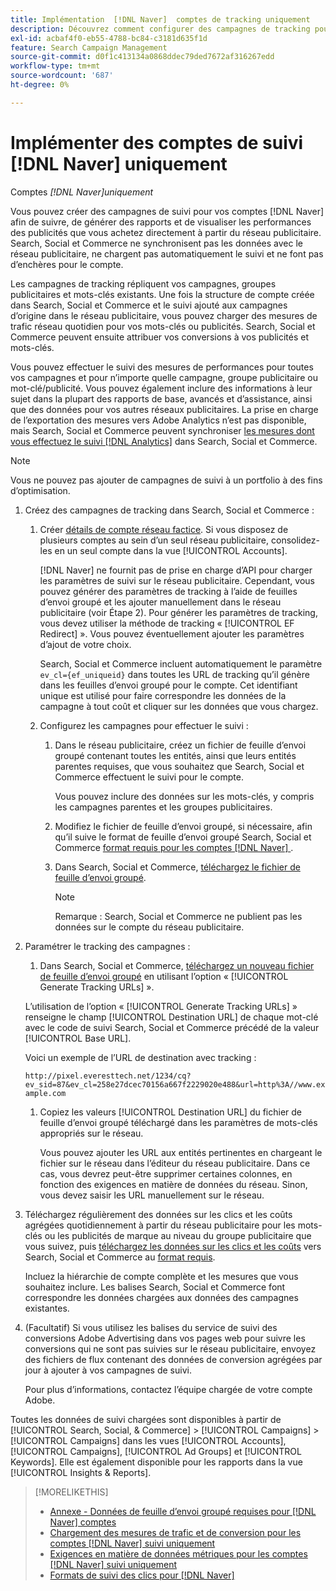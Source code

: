 ```yaml
---
title: Implémentation  [!DNL Naver]  comptes de tracking uniquement
description: Découvrez comment configurer des campagnes de tracking pour vos comptes  [!DNL Naver]  que vous puissiez suivre, générer des rapports et visualiser les performances des publicités que vous achetez directement à partir du réseau publicitaire.
exl-id: acbaf4f0-eb55-4788-bc84-c3181d635f1d
feature: Search Campaign Management
source-git-commit: d0f1c413134a0868ddec79ded7672af316267edd
workflow-type: tm+mt
source-wordcount: '687'
ht-degree: 0%

---
```


# Implémenter des comptes de suivi [!DNL Naver] uniquement

Comptes *[!DNL Naver]uniquement*

Vous pouvez créer des campagnes de suivi pour vos comptes [!DNL Naver] afin de suivre, de générer des rapports et de visualiser les performances des publicités que vous achetez directement à partir du réseau publicitaire. Search, Social et Commerce ne synchronisent pas les données avec le réseau publicitaire, ne chargent pas automatiquement le suivi et ne font pas d’enchères pour le compte.

Les campagnes de tracking répliquent vos campagnes, groupes publicitaires et mots-clés existants. Une fois la structure de compte créée dans Search, Social et Commerce et le suivi ajouté aux campagnes d’origine dans le réseau publicitaire, vous pouvez charger des mesures de trafic réseau quotidien pour vos mots-clés ou publicités. Search, Social et Commerce peuvent ensuite attribuer vos conversions à vos publicités et mots-clés.

Vous pouvez effectuer le suivi des mesures de performances pour toutes vos campagnes et pour n’importe quelle campagne, groupe publicitaire ou mot-clé/publicité. Vous pouvez également inclure des informations à leur sujet dans la plupart des rapports de base, avancés et d’assistance, ainsi que des données pour vos autres réseaux publicitaires. La prise en charge de l’exportation des mesures vers Adobe Analytics n’est pas disponible, mais Search, Social et Commerce peuvent synchroniser [les mesures dont vous effectuez le suivi [!DNL Analytics]](/help/integrations/analytics/analytics-data-in-advertising.md) dans Search, Social et Commerce.

>[!NOTE]
>
>Vous ne pouvez pas ajouter de campagnes de suivi à un portfolio à des fins d’optimisation.

1. Créez des campagnes de tracking dans Search, Social et Commerce :

   1. Créer [détails de compte réseau factice](/help/search-social-commerce/campaign-management/accounts/ad-network-account-manage.md). Si vous disposez de plusieurs comptes au sein d’un seul réseau publicitaire, consolidez-les en un seul compte dans la vue [!UICONTROL Accounts].

      [!DNL Naver] ne fournit pas de prise en charge d’API pour charger les paramètres de suivi sur le réseau publicitaire. Cependant, vous pouvez générer des paramètres de tracking à l’aide de feuilles d’envoi groupé et les ajouter manuellement dans le réseau publicitaire (voir Étape 2). Pour générer les paramètres de tracking, vous devez utiliser la méthode de tracking « [!UICONTROL EF Redirect] ». Vous pouvez éventuellement ajouter les paramètres d’ajout de votre choix.

      Search, Social et Commerce incluent automatiquement le paramètre `ev_cl={ef_uniqueid}` dans toutes les URL de tracking qu’il génère dans les feuilles d’envoi groupé pour le compte. Cet identifiant unique est utilisé pour faire correspondre les données de la campagne à tout coût et cliquer sur les données que vous chargez.

   1. Configurez les campagnes pour effectuer le suivi :

      1. Dans le réseau publicitaire, créez un fichier de feuille d’envoi groupé contenant toutes les entités, ainsi que leurs entités parentes requises, que vous souhaitez que Search, Social et Commerce effectuent le suivi pour le compte.

         Vous pouvez inclure des données sur les mots-clés, y compris les campagnes parentes et les groupes publicitaires.

      1. Modifiez le fichier de feuille d’envoi groupé, si nécessaire, afin qu’il suive le format de feuille d’envoi groupé Search, Social et Commerce [format requis pour les comptes  [!DNL Naver] &#x200B;](/help/search-social-commerce/campaign-management/bulksheets/bulksheet-data-formats/bulksheet-data-naver.md).

      1. Dans Search, Social et Commerce, [téléchargez le fichier de feuille d’envoi groupé](/help/search-social-commerce/campaign-management/bulksheets/bulksheet-upload.md).

         >[!NOTE]
         >
         >Remarque : Search, Social et Commerce ne publient pas les données sur le compte du réseau publicitaire.

1. Paramétrer le tracking des campagnes :

   1. Dans Search, Social et Commerce, [téléchargez un nouveau fichier de feuille d’envoi groupé](/help/search-social-commerce/campaign-management/bulksheets/bulksheet-download.md) en utilisant l’option « [!UICONTROL Generate Tracking URLs] ».

   L’utilisation de l’option « [!UICONTROL Generate Tracking URLs] » renseigne le champ [!UICONTROL Destination URL] de chaque mot-clé avec le code de suivi Search, Social et Commerce précédé de la valeur [!UICONTROL Base URL].

   Voici un exemple de l’URL de destination avec tracking :

   ```http://pixel.everesttech.net/1234/cq?ev_sid=87&ev_cl=258e27dcec70156a667f2229020e488&url=http%3A//www.example.com```

   1. Copiez les valeurs [!UICONTROL Destination URL] du fichier de feuille d’envoi groupé téléchargé dans les paramètres de mots-clés appropriés sur le réseau.

      Vous pouvez ajouter les URL aux entités pertinentes en chargeant le fichier sur le réseau dans l’éditeur du réseau publicitaire. Dans ce cas, vous devrez peut-être supprimer certaines colonnes, en fonction des exigences en matière de données du réseau. Sinon, vous devez saisir les URL manuellement sur le réseau.

1. Téléchargez régulièrement des données sur les clics et les coûts agrégées quotidiennement à partir du réseau publicitaire pour les mots-clés ou les publicités de marque au niveau du groupe publicitaire que vous suivez, puis [téléchargez les données sur les clics et les coûts](/help/search-social-commerce/tools/metrics-upload-tracking-campaigns/naver-tracking-campaigns-upload-metrics.md) vers Search, Social et Commerce au [format requis](/help/search-social-commerce/tools/metrics-upload-tracking-campaigns/naver-tracking-campaigns-data-requirements.md).

   Incluez la hiérarchie de compte complète et les mesures que vous souhaitez inclure. Les balises Search, Social et Commerce font correspondre les données chargées aux données des campagnes existantes.

1. (Facultatif) Si vous utilisez les balises du service de suivi des conversions Adobe Advertising dans vos pages web pour suivre les conversions qui ne sont pas suivies sur le réseau publicitaire, envoyez des fichiers de flux contenant des données de conversion agrégées par jour à ajouter à vos campagnes de suivi.

   Pour plus d’informations, contactez l’équipe chargée de votre compte Adobe.

Toutes les données de suivi chargées sont disponibles à partir de [!UICONTROL Search, Social, & Commerce] > [!UICONTROL Campaigns] > [!UICONTROL Campaigns] dans les vues [!UICONTROL Accounts], [!UICONTROL Campaigns], [!UICONTROL Ad Groups] et [!UICONTROL Keywords]. Elle est également disponible pour les rapports dans la vue [!UICONTROL Insights & Reports].

>[!MORELIKETHIS]
>
>* [Annexe - Données de feuille d’envoi groupé requises pour  [!DNL Naver]  comptes](/help/search-social-commerce/campaign-management/bulksheets/bulksheet-data-formats/bulksheet-data-naver.md)
>* [Chargement des mesures de trafic et de conversion pour les comptes  [!DNL Naver]  suivi uniquement](/help/search-social-commerce/tools/metrics-upload-tracking-campaigns/naver-tracking-campaigns-upload-metrics.md)
>* [Exigences en matière de données métriques pour les comptes  [!DNL Naver]  suivi uniquement](/help/search-social-commerce/tools/metrics-upload-tracking-campaigns/naver-tracking-campaigns-data-requirements.md)
>* [Formats de suivi des clics pour  [!DNL Naver]](/help/search-social-commerce/tracking/formats-click-tracking-naver.md)
